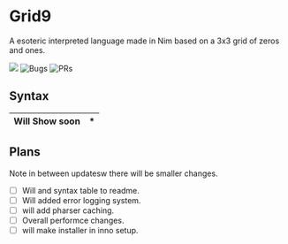 # Grid9
A esoteric interpreted language made in Nim based on a 3x3 grid of zeros and ones.

![](https://img.shields.io/github/languages/code-size/MrEnder0/Grid9?style=for-the-badge)
![](https://img.shields.io/github/issues-raw/MrEnder0/Grid9?style=for-the-badge "Bugs")
![](https://img.shields.io/github/issues-pr-raw/MrEnder0/Grid9?style=for-the-badge "PRs")

## Syntax
| Will Show soon  | * |
| ------------- | ------------- |

## Plans
Note in between updatesw there will be smaller changes.


 - [ ] Will and syntax table to readme.
 - [ ] Will added error logging system.
 - [ ] will add pharser caching.
 - [ ] Overall performce changes.
 - [ ] will make installer in inno setup.
